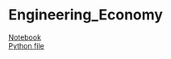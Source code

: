# Engineering_Economy

<a class="external reference" href="https://thln2ejz.github.io/Engineering_Economy/engineering_economy.html">Notebook</a><br>
<a class="external reference" href="https://thln2ejz.github.io/Engineering_Economy/engineering_economy.zip">Python file</a><br>

